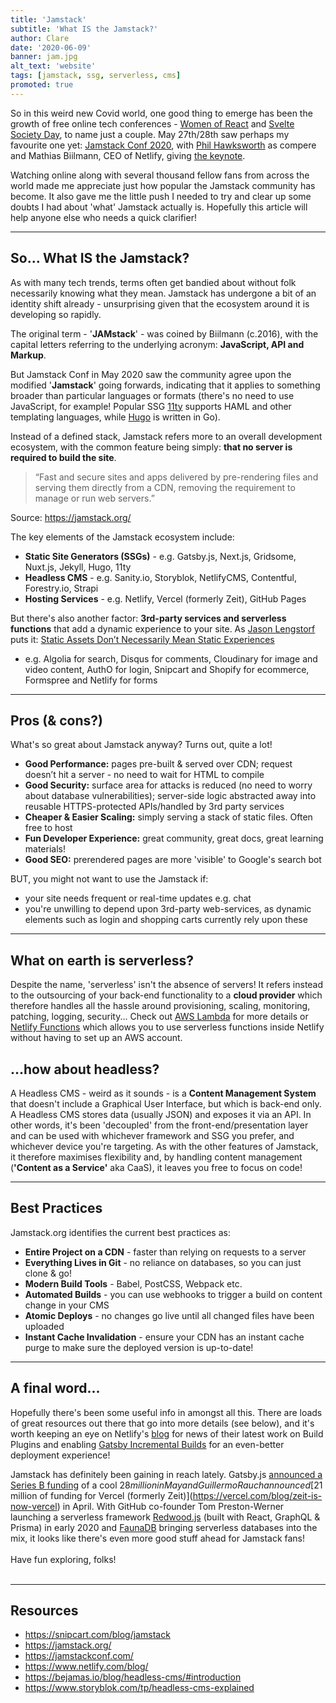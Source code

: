 ```yaml
---
title: 'Jamstack'
subtitle: 'What IS the Jamstack?'
author: Clare
date: '2020-06-09'
banner: jam.jpg
alt_text: 'website'
tags: [jamstack, ssg, serverless, cms]
promoted: true
---
```


So in this weird new Covid world, one good thing to emerge has been the growth of free online tech conferences - [Women of React](https://womenofreact.com/) and [Svelte Society Day](https://sveltesociety.dev/), to name just a couple. May 27th/28th saw perhaps my favourite one yet: [Jamstack Conf 2020](https://jamstackconf.com/), with [Phil Hawksworth](https://www.hawksworx.com/) as compere and Mathias Biilmann, CEO of Netlify, giving [the keynote](https://www.youtube.com/watch?v=w9yrrQBBKos).

Watching online along with several thousand fellow fans from across the world made me appreciate just how popular the Jamstack community has become. It also gave me the little push I needed to try and clear up some doubts I had about 'what' Jamstack actually is. Hopefully this article will help anyone else who needs a quick clarifier!

---

## So... What IS the Jamstack?

As with many tech trends, terms often get bandied about without folk necessarily knowing what they mean. Jamstack has undergone a bit of an identity shift already - unsurprising given that the ecosystem around it is developing so rapidly.

The original term - '**JAMstack**' - was coined by Biilmann (c.2016), with the capital letters referring to the underlying acronym: **JavaScript, API and Markup**.

But Jamstack Conf in May 2020 saw the community agree upon the modified '**Jamstack**' going forwards, indicating that it applies to something broader than particular languages or formats (there's no need to use JavaScript, for example! Popular SSG [11ty](https://www.11ty.dev/) supports HAML and other templating languages, while [Hugo](https://gohugo.io/) is written in Go).

Instead of a defined stack, Jamstack refers more to an overall development ecosystem, with the common feature being simply: **that no server is required to build the site**.

> “Fast and secure sites and apps delivered by pre-rendering files and serving them directly from a CDN, removing the requirement to manage or run web servers.”

Source: https://jamstack.org/

The key elements of the Jamstack ecosystem include:

- **Static Site Generators (SSGs)** - e.g. Gatsby.js, Next.js, Gridsome, Nuxt.js, Jekyll, Hugo, 11ty
- **Headless CMS** - e.g. Sanity.io, Storyblok, NetlifyCMS, Contentful, Forestry.io, Strapi
- **Hosting Services** - e.g. Netlify, Vercel (formerly Zeit), GitHub Pages

But there's also another factor: **3rd-party services and serverless functions** that add a dynamic experience to your site.
As [Jason Lengstorf](https://lengstorf.com/) puts it: [Static Assets Don’t Necessarily Mean Static Experiences](https://www.smashingmagazine.com/2019/12/dynamic-async-functionality-jamsstack-websites/)

- e.g. Algolia for search, Disqus for comments, Cloudinary for image and video content, AuthO for login, Snipcart and Shopify for ecommerce, Formspree and Netlify for forms

---

## Pros (& cons?)

What's so great about Jamstack anyway? Turns out, quite a lot!

- **Good Performance:** pages pre-built & served over CDN; request doesn’t hit a server - no need to wait for HTML to compile
- **Good Security:** surface area for attacks is reduced (no need to worry about database vulnerabilities); server-side logic abstracted away into reusable HTTPS-protected APIs/handled by 3rd party services
- **Cheaper & Easier Scaling:** simply serving a stack of static files. Often free to host
- **Fun Developer Experience:** great community, great docs, great learning materials!
- **Good SEO:** prerendered pages are more 'visible' to Google's search bot

BUT, you might not want to use the Jamstack if:

- your site needs frequent or real-time updates e.g. chat
- you're unwilling to depend upon 3rd-party web-services, as dynamic elements such as login and shopping carts currently rely upon these
  &nbsp;
  &nbsp;

---

## What on earth is serverless?

Despite the name, 'serverless' isn't the absence of servers! It refers instead to the outsourcing of your back-end functionality to a **cloud provider** which therefore handles all the hassle around provisioning, scaling, monitoring, patching, logging, security... Check out [AWS Lambda](https://docs.aws.amazon.com/lambda/latest/dg/welcome.html) for more details or [Netlify Functions](https://docs.netlify.com/functions/overview/) which allows you to use serverless functions inside Netlify without having to set up an AWS account.

## ...how about headless?

A Headless CMS - weird as it sounds - is a **Content Management System** that doesn't include a Graphical User Interface, but which is back-end only. A Headless CMS stores data (usually JSON) and exposes it via an API. In other words, it's been 'decoupled' from the front-end/presentation layer and can be used with whichever framework and SSG you prefer, and whichever device you're targeting. As with the other features of Jamstack, it therefore maximises flexibility and, by handling content management (**'Content as a Service'** aka CaaS), it leaves you free to focus on code!

---

## Best Practices

Jamstack.org identifies the current best practices as:

- **Entire Project on a CDN** - faster than relying on requests to a server
- **Everything Lives in Git** - no reliance on databases, so you can just clone & go!
- **Modern Build Tools** - Babel, PostCSS, Webpack etc.
- **Automated Builds** - you can use webhooks to trigger a build on content change in your CMS
- **Atomic Deploys** - no changes go live until all changed files have been uploaded
- **Instant Cache Invalidation** - ensure your CDN has an instant cache purge to make sure the deployed version is up-to-date!

---

## A final word...

Hopefully there's been some useful info in amongst all this. There are loads of great resources out there that go into more details (see below), and it's worth keeping an eye on Netlify's [blog](https://www.netlify.com/blog) for news of their latest work on Build Plugins and enabling [Gatsby Incremental Builds](https://www.netlify.com/blog/2020/04/23/enable-gatsby-incremental-builds-on-netlify/) for an even-better deployment experience!

Jamstack has definitely been gaining in reach lately. Gatsby.js [announced a Series B funding](https://www.gatsbyjs.org/blog/2020-05-27-announcing-series-b-funding/) of a cool $28 million in May and Guillermo Rauch announced [$21 million of funding for Vercel (formerly Zeit)](https://vercel.com/blog/zeit-is-now-vercel) in April. With GitHub co-founder Tom Preston-Werner launching a serverless framework [Redwood.js](https://redwoodjs.com/) (built with React, GraphQL & Prisma) in early 2020 and [FaunaDB](https://fauna.com/) bringing serverless databases into the mix, it looks like there's even more good stuff ahead for Jamstack fans!
&nbsp;  
&nbsp;  
Have fun exploring, folks!
&nbsp;  
&nbsp;

---

## Resources

- https://snipcart.com/blog/jamstack
- https://jamstack.org/
- https://jamstackconf.com/
- https://www.netlify.com/blog/
- https://bejamas.io/blog/headless-cms/#introduction
- https://www.storyblok.com/tp/headless-cms-explained
